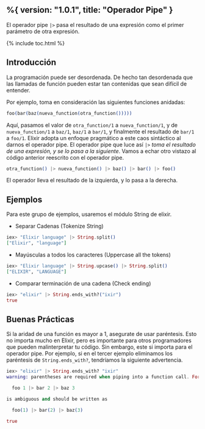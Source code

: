 %{
  version: "1.0.1",
  title: "Operador Pipe"
}
---

El operador pipe `|>` pasa el resultado de una expresión como el primer parámetro de otra expresión.

{% include toc.html %}

## Introducción

La programación puede ser desordenada.
De hecho tan desordenada que las llamadas de función pueden estar tan contenidas que sean difícil de entender.

Por ejemplo, toma en consideración las siguientes funciones anidadas:

```elixir
foo(bar(baz(nueva_function(otra_function()))))
```

Aquí, pasamos el valor de `otra_function/1` a `nueva_function/1`, y de `nueva_function/1` a `baz/1`, `baz/1` a `bar/1`, y finalmente el resultado de `bar/1` a `foo/1`.
Elixir adopta un enfoque pragmático a este caos sintáctico al darnos el operador pipe.
El operador pipe que luce así `|>` *toma el resultado de una expresión, y se lo pasa a la siguiente*.
Vamos a echar otro vistazo al código anterior reescrito con el operador pipe.

```elixir
otra_function() |> nueva_function() |> baz() |> bar() |> foo()
```

El operador lleva el resultado de la izquierda, y lo pasa a la derecha.

## Ejemplos

Para este grupo de ejemplos, usaremos el módulo String de elixir.

- Separar Cadenas (Tokenize String)

```elixir
iex> "Elixir language" |> String.split()
["Elixir", "language"]
```

- Mayúsculas a todos los caracteres (Uppercase all the tokens)

```elixir
iex> "Elixir language" |> String.upcase() |> String.split()
["ELIXIR", "LANGUAGE"]
```

- Comparar terminación de una cadena (Check ending)

```elixir
iex> "elixir" |> String.ends_with?("ixir")
true
```

## Buenas Prácticas

Si la aridad de una función es mayor a 1, asegurate de usar paréntesis.
Esto no importa mucho en Elixir, pero es importante para otros programadores que pueden malinterpretar tu código.
Sin embargo, este si importa para el operador pipe.
Por ejemplo, si en el tercer ejemplo eliminamos los paréntesis de `String.ends_with?`, tendríamos la siguiente advertencia.

```elixir
iex> "elixir" |> String.ends_with? "ixir"
warning: parentheses are required when piping into a function call. For example:

  foo 1 |> bar 2 |> baz 3

is ambiguous and should be written as

  foo(1) |> bar(2) |> baz(3)

true
```
